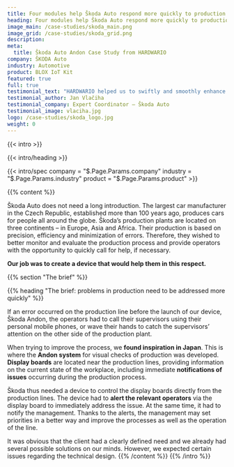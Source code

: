 ```yaml
---
title: Four modules help Škoda Auto respond more quickly to production problems
heading: Four modules help Škoda Auto respond more quickly to production problems
image_main: /case-studies/skoda_main.png
image_grid: /case-studies/skoda_grid.png
description:
meta:
  title: Škoda Auto Andon Case Study from HARDWARIO
company: ŠKODA Auto
industry: Automotive
product: BLOX IoT Kit
featured: true
full: true
testimonial_text: "HARDWARIO helped us to swiftly and smoothly enhance our production process with a solution to monitor the current state of production lines and easily check whether any operator needs help."
testimonial_author: Jan Vlačiha
testimonial_company: Expert Coordinator – Škoda Auto
testimonial_image: vlaciha.jpg
logo: /case-studies/skoda_logo.jpg
weight: 0
---
```


{{< intro >}}

{{< intro/heading >}}

{{< intro/spec company = "$.Page.Params.company" industry = "$.Page.Params.industry" product = "$.Page.Params.product" >}}

{{% content %}}

Škoda Auto does not need a long introduction. The largest car manufacturer in the Czech Republic, established more than 100 years ago, produces cars for people all around the globe. Škoda’s production plants are located on three continents – in Europe, Asia and Africa.
Their production is based on precision, efficiency and minimization of errors. Therefore, they wished to better monitor and evaluate the production process and provide operators with the opportunity to quickly call for help, if necessary.

**Our job was to create a device that would help them in this respect.**

{{% section "The brief" %}}

{{% heading "The brief: problems in production need to be addressed more quickly" %}}

If an error occurred on the production line before the launch of our device, Škoda Andon, the operators had to call their supervisors using their personal mobile phones, or wave their hands to catch the supervisors’ attention on the other side of the production plant.

When trying to improve the process, we **found inspiration in Japan**. This is where the **Andon system** for visual checks of production was developed. **Display boards** are located near the production lines, providing information on the current state of the workplace, including immediate **notifications of issues** occurring during the production process.

Škoda thus needed a device to control the display boards directly from the production lines. The device had to **alert the relevant operators** via the display board to immediately address the issue. At the same time, it had to notify the management. Thanks to the alerts, the management may set priorities in a better way and improve the processes as well as the operation of the line.

It was obvious that the client had a clearly defined need and we already had several possible solutions on our minds. However, we expected certain issues regarding the technical design.
{{% /content %}}
{{% /intro %}}
